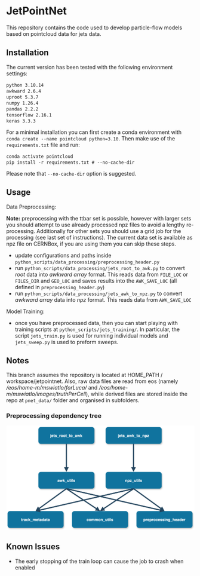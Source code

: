 
# JetPointNet

This repository contains the code used to develop particle-flow models based on pointcloud data for jets data.

## Installation
The current version has been tested with the following environment settings:

```
python 3.10.14
awkward 2.6.4
uproot 5.3.7
numpy 1.26.4
pandas 2.2.2
tensorflow 2.16.1
keras 3.3.3
```

For a minimal installation you can first create a conda environment with `conda create --name pointcloud python=3.10`. 
Then make use of the `requirements.txt` file and run:

```
conda activate pointcloud
pip install -r requirements.txt # --no-cache-dir

```

Please note that `--no-cache-dir` option is suggested.

## Usage

Data Preprocessing:

**Note:** preprocessing with the ttbar set is possible, however with larger sets you should attempt to use already processed npz files to avoid a lengthy re-processing. Additionally for other sets you should use a grid job for the processing (see last set of instructions). The current data set is available as npz file on CERNBox, if you are using them you can skip these steps.
 - update configurations and paths inside `python_scripts/data_processing/preprocessing_header.py`
 - run `python_scripts/data_processing/jets_root_to_awk.py` to convert *root* data into *awkward array* format. 
  This reads data from `FILE_LOC` or `FILES_DIR` and `GEO_LOC` and saves results into the `AWK_SAVE_LOC` (all defined in `preprocessing_header.py`)
 - run `python_scripts/data_processing/jets_awk_to_npz.py` to convert *awkward array* data into *npz* format. This reads data from `AWK_SAVE_LOC`

Model Training:
 - once you have preprocessed data, then you can start playing with training scripts at `python_scripts/jets_training/`. 
  In particular, the script `jets_train.py` is used for running individual models and `jets_sweep.py` is used to preform sweeps.

## Notes

This branch assumes the repository is located at HOME_PATH / workspace/jetpointnet.
Also, raw data files are read from eos (namely */eos/home-m/mswiatlo/forLuca/*  and  */eos/home-m/mswiatlo/images/truthPerCell*), while derived files are stored inside the repo at `pnet_data/` folder and organised in subfolders.

### Preprocessing dependency tree

![](development/Dependencies.png)

## Known Issues

- The early stopping of the train loop can cause the job to crash when enabled
